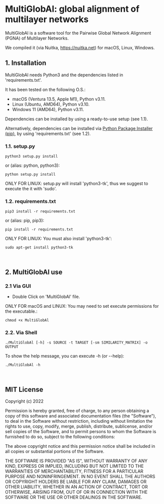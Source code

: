 # MultiGlobAl: global alignment of multilayer networks
MultiGlobAl is a software tool for the Pairwise Global Network Alignment (PGNA) of Multilayer Networks.

We compiled it (via Nuitka, https://nuitka.net) for macOS, Linux, Windows.


## 1. Installation

MultiGlobAl needs Python3 and the dependencies listed in 'requirements.txt'.

It has been tested on the following O.S.:
- macOS (Ventura 13.5, Apple M1), Python v3.11.
- Linux (Ubuntu, AMD64), Python v3.10.
- Windows 11 (AMD64), Python v3.11.

Dependencies can be installed by using a ready-to-use setup (see 1.1).

Alternatively, dependencies can be installed via [Python Package Installer (pip)](https://pip.pypa.io/en/stable/), by using 'requirements.txt' (see 1.2).

### 1.1. setup.py
```
python3 setup.py install
```

or (alias: python, python3):

```
python setup.py install
```

ONLY FOR LINUX: setup.py will install 'python3-tk', thus we suggest to execute the it with 'sudo'.


### 1.2. requirements.txt

```
pip3 install -r requirements.txt
```

or (alias: pip, pip3):

```
pip install -r requirements.txt
```

ONLY FOR LINUX: You must also install 'python3-tk':

```
sudo apt-get install python3-tk
```

<br />

## 2. MultiGlobAl use

### 2.1 Via GUI

- Double Click on 'MultiGlobAl' file.

ONLY FOR macOS and LINUX: You may need to set execute permissions for the executable.:

```
chmod +x MultiGlobAl 
```

### 2.2. Via Shell
```
./MultiGlobAl [-h] -s SOURCE -t TARGET [-sm SIMILARITY_MATRIX] -o OUTPUT
```

To show the help message, you can execute -h (or --help):

```
./MultiGlobAl -h
```

<br />

## MIT License

Copyright (c) 2022

Permission is hereby granted, free of charge, to any person obtaining a copy
of this software and associated documentation files (the "Software"), to deal
in the Software without restriction, including without limitation the rights
to use, copy, modify, merge, publish, distribute, sublicense, and/or sell
copies of the Software, and to permit persons to whom the Software is
furnished to do so, subject to the following conditions:

The above copyright notice and this permission notice shall be included in all
copies or substantial portions of the Software.

THE SOFTWARE IS PROVIDED "AS IS", WITHOUT WARRANTY OF ANY KIND, EXPRESS OR
IMPLIED, INCLUDING BUT NOT LIMITED TO THE WARRANTIES OF MERCHANTABILITY,
FITNESS FOR A PARTICULAR PURPOSE AND NONINFRINGEMENT. IN NO EVENT SHALL THE
AUTHORS OR COPYRIGHT HOLDERS BE LIABLE FOR ANY CLAIM, DAMAGES OR OTHER
LIABILITY, WHETHER IN AN ACTION OF CONTRACT, TORT OR OTHERWISE, ARISING FROM,
OUT OF OR IN CONNECTION WITH THE SOFTWARE OR THE USE OR OTHER DEALINGS IN THE
SOFTWARE.